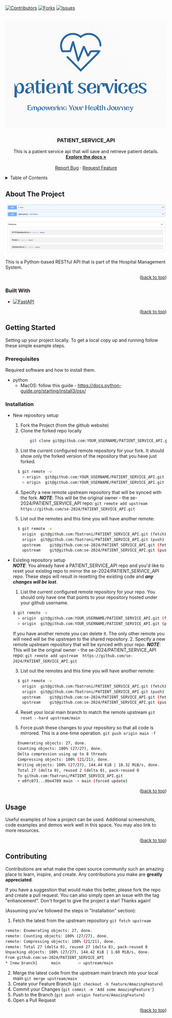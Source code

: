 <a name="readme-top"></a>

[![Contributors][contributors-shield]][contributors-url]
[![Forks][forks-shield]][forks-url]
[![Issues][issues-shield]][issues-url]


<!-- PROJECT LOGO -->
<br />
<div align="center">
  <a href="https://github.com/se-2024/PATIENT_SERVICE_API">
    <img src="images/logo.png" alt="Logo">
  </a>

<h3 align="center">PATIENT_SERVICE_API</h3>

  <p align="center">
    This is a patient service api that will save and retrieve patient details. 
    <br />
    <a href="https://github.com/se-2024/PATIENT_SERVICE_API/blob/main/docs/README.md"><strong>Explore the docs »</strong></a>
    <br />
    <br />
    <a href="https://github.com/se-2024/PATIENT_SERVICE_API/issues">Report Bug</a>
    ·
    <a href="https://github.com/se-2024/PATIENT_SERVICE_API/issues">Request Feature</a>
  </p>
</div>



<!-- TABLE OF CONTENTS -->
<details>
  <summary>Table of Contents</summary>
  <ol>
    <li>
      <a href="#about-the-project">About The Project</a>
      <ul>
        <li><a href="#built-with">Built With</a></li>
      </ul>
    </li>
    <li>
      <a href="#getting-started">Getting Started</a>
      <ul>
        <li><a href="#prerequisites">Prerequisites</a></li>
        <li><a href="#installation">Installation</a></li>
      </ul>
    </li>
    <li><a href="#usage">Usage</a></li>
    <li><a href="#contributing">Contributing</a></li>
  </ol>
</details>



<!-- ABOUT THE PROJECT -->
## About The Project

[![Product Name Screen Shot][product-screenshot]](https://example.com)

This is a Python-based RESTful API that is part of the Hospital Management System.

<p align="right">(<a href="#readme-top">back to top</a>)</p>


### Built With

* [![FastAPI][FastAPI]][FastAPI-url]

<p align="right">(<a href="#readme-top">back to top</a>)</p>


<!-- GETTING STARTED -->
## Getting Started

Setting up your project locally.
To get a local copy up and running follow these simple example steps.

### Prerequisites

Required software and how to install them.
* python
  - MacOS: follow this guide - https://docs.python-guide.org/starting/install3/osx/ 

### Installation

- New repository setup
  1. Fork the Project (from the github website)
  2. Clone the forked repo locally
      ```sh
          git clone git@github.com:YOUR_USERNAME/PATIENT_SERVICE_API.git
      ```
  3. List the current configured remote repository for your fork. It should show only the forked version of the repository that you have just forked.
    ```sh
      $ git remote -v
        > origin  git@github.com:YOUR_USERNAME/PATIENT_SERVICE_API.git (fetch)
        > origin  git@github.com:YOUR_USERNAME/PATIENT_SERVICE_API.git (push)
    ```
  4. Specify a new remote upstream repository that will be synced with the fork.
    ***NOTE***: This will be the original owner - the se-2024/PATIENT_SERVICE_API repo:
    `git remote add upstream  https://github.com/se-2024/PATIENT_SERVICE_API.git`

  5. List out the remotes and this time you will have another remote:
    ```sh
      $ git remote -v
        origin	git@github.com:fbatroni/PATIENT_SERVICE_API.git (fetch)
        origin	git@github.com:fbatroni/PATIENT_SERVICE_API.git (push)
        upstream	git@github.com:se-2024/PATIENT_SERVICE_API.git (fetch)
        upstream	git@github.com:se-2024/PATIENT_SERVICE_API.git (push)
    ```
  
- Existing repository setup   <br/>
  ***NOTE***: You already have a PATIENT_SERVICE_API repo and you'd like to reset your existing repo to mirror the se-2024/PATIENT_SERVICE_API repo. These steps will result in resetting the existing code and ***any changes will be lost***.
  1. List the current configured remote repository for your repo. You should only have one that points to your repository hosted under your github username.
    ```sh
    $ git remote -v
      > origin  git@github.com:YOUR_USERNAME/PATIENT_SERVICE_API.git (fetch)
      > origin  git@github.com:YOUR_USERNAME/PATIENT_SERVICE_API.git (push)
    ```
    If you have another remote you can delete it. The only other remote you will need will be the upstream to the shared repository.
  2. Specify a new remote upstream repository that will be synced with your repo.
    ***NOTE***: This will be the original owner - the se-2024/PATIENT_SERVICE_API repo:
    `git remote add upstream  https://github.com/se-2024/PATIENT_SERVICE_API.git`

  3. List out the remotes and this time you will have another remote:
    ```sh
      $ git remote -v
        origin	git@github.com:fbatroni/PATIENT_SERVICE_API.git (fetch)
        origin	git@github.com:fbatroni/PATIENT_SERVICE_API.git (push)
        upstream	git@github.com:se-2024/PATIENT_SERVICE_API.git (fetch)
        upstream	git@github.com:se-2024/PATIENT_SERVICE_API.git (push)
    ```
  4. Reset your local main branch to match the remote upstream
    `git reset --hard upstream/main`

  5. Force push these changes to your repository so that all code is mirrored. This is a one-time operation.
    `git push origin main -f`
    ```sh
      Enumerating objects: 27, done.
      Counting objects: 100% (27/27), done.
      Delta compression using up to 8 threads
      Compressing objects: 100% (21/21), done.
      Writing objects: 100% (27/27), 144.44 KiB | 10.32 MiB/s, done.
      Total 27 (delta 0), reused 2 (delta 0), pack-reused 0
      To github.com:fbatroni/PATIENT_SERVICE_API.git
      + e0fc073...0be4789 main -> main (forced update)
    ```

<p align="right">(<a href="#readme-top">back to top</a>)</p>



<!-- USAGE EXAMPLES -->
## Usage

Useful examples of how a project can be used. Additional screenshots, code examples and demos work well in this space. You may also link to more resources.

<p align="right">(<a href="#readme-top">back to top</a>)</p>


<!-- CONTRIBUTING -->
## Contributing

Contributions are what make the open source community such an amazing place to learn, inspire, and create. Any contributions you make are **greatly appreciated**.

If you have a suggestion that would make this better, please fork the repo and create a pull request. You can also simply open an issue with the tag "enhancement".
Don't forget to give the project a star! Thanks again!

(Assuming you've followed the steps in "Installation" section):
1. Fetch the latest from the upstream repository
  `git fetch upstream`
  ```sh
  remote: Enumerating objects: 27, done.
  remote: Counting objects: 100% (27/27), done.
  remote: Compressing objects: 100% (21/21), done.
  remote: Total 27 (delta 0), reused 27 (delta 0), pack-reused 0
  Unpacking objects: 100% (27/27), 144.42 KiB | 1.60 MiB/s, done.
  From github.com:se-2024/PATIENT_SERVICE_API
  * [new branch]      main       -> upstream/main
  ```
2. Merge the latest code from the upstream main branch into your local main
  `git merge upstream/main`
3. Create your Feature Branch (`git checkout -b feature/AmazingFeature`)
2. Commit your Changes (`git commit -m 'Add some AmazingFeature'`)
3. Push to the Branch (`git push origin feature/AmazingFeature`)
4. Open a Pull Request

<p align="right">(<a href="#readme-top">back to top</a>)</p>



<!-- MARKDOWN LINKS & IMAGES -->
<!-- https://www.markdownguide.org/basic-syntax/#reference-style-links -->
[contributors-shield]: https://img.shields.io/github/contributors/se-2024/PATIENT_SERVICE_API.svg?style=for-the-badge
[contributors-url]: https://github.com/se-2024/PATIENT_SERVICE_API/graphs/contributors
[forks-shield]: https://img.shields.io/github/forks/se-2024/PATIENT_SERVICE_API.svg?style=for-the-badge
[forks-url]: https://github.com/se-2024/PATIENT_SERVICE_API/network/members
[issues-shield]: https://img.shields.io/github/issues/se-2024/PATIENT_SERVICE_API.svg?style=for-the-badge
[issues-url]: https://github.com/se-2024/PATIENT_SERVICE_API/issues
[product-screenshot]: images/screenshot.png
[FastAPI]: https://img.shields.io/badge/FastAPI-005571?style=for-the-badge&logo=fastapi
[FastAPI-url]: https://fastapi.tiangolo.com/

